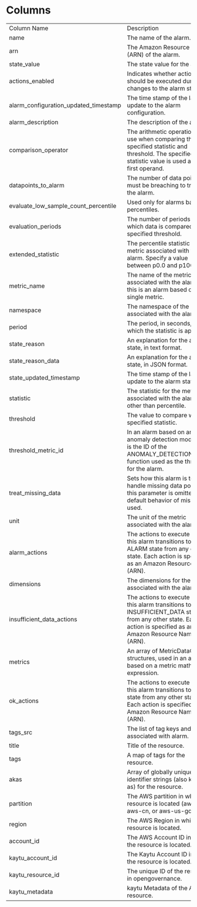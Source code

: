 # Columns  

<table>
	<tr><td>Column Name</td><td>Description</td></tr>
	<tr><td>name</td><td>The name of the alarm.</td></tr>
	<tr><td>arn</td><td>The Amazon Resource Name (ARN) of the alarm.</td></tr>
	<tr><td>state_value</td><td>The state value for the alarm.</td></tr>
	<tr><td>actions_enabled</td><td>Indicates whether actions should be executed during any changes to the alarm state.</td></tr>
	<tr><td>alarm_configuration_updated_timestamp</td><td>The time stamp of the last update to the alarm configuration.</td></tr>
	<tr><td>alarm_description</td><td>The description of the alarm.</td></tr>
	<tr><td>comparison_operator</td><td>The arithmetic operation to use when comparing the specified statistic and threshold. The specified statistic value is used as the first operand.</td></tr>
	<tr><td>datapoints_to_alarm</td><td>The number of data points that must be breaching to trigger the alarm.</td></tr>
	<tr><td>evaluate_low_sample_count_percentile</td><td>Used only for alarms based on percentiles.</td></tr>
	<tr><td>evaluation_periods</td><td>The number of periods over which data is compared to the specified threshold.</td></tr>
	<tr><td>extended_statistic</td><td>The percentile statistic for the metric associated with the alarm. Specify a value between p0.0 and p100.</td></tr>
	<tr><td>metric_name</td><td>The name of the metric associated with the alarm, if this is an alarm based on a single metric.</td></tr>
	<tr><td>namespace</td><td>The namespace of the metric associated with the alarm.</td></tr>
	<tr><td>period</td><td>The period, in seconds, over which the statistic is applied.</td></tr>
	<tr><td>state_reason</td><td>An explanation for the alarm state, in text format.</td></tr>
	<tr><td>state_reason_data</td><td>An explanation for the alarm state, in JSON format.</td></tr>
	<tr><td>state_updated_timestamp</td><td>The time stamp of the last update to the alarm state.</td></tr>
	<tr><td>statistic</td><td>The statistic for the metric associated with the alarm, other than percentile.</td></tr>
	<tr><td>threshold</td><td>The value to compare with the specified statistic.</td></tr>
	<tr><td>threshold_metric_id</td><td>In an alarm based on an anomaly detection model, this is the ID of the ANOMALY_DETECTION_BAND function used as the threshold for the alarm.</td></tr>
	<tr><td>treat_missing_data</td><td>Sets how this alarm is to handle missing data points. If this parameter is omitted, the default behavior of missing is used.</td></tr>
	<tr><td>unit</td><td>The unit of the metric associated with the alarm.</td></tr>
	<tr><td>alarm_actions</td><td>The actions to execute when this alarm transitions to the ALARM state from any other state. Each action is specified as an Amazon Resource Name (ARN).</td></tr>
	<tr><td>dimensions</td><td>The dimensions for the metric associated with the alarm.</td></tr>
	<tr><td>insufficient_data_actions</td><td>The actions to execute when this alarm transitions to the INSUFFICIENT_DATA state from any other state. Each action is specified as an Amazon Resource Name (ARN).</td></tr>
	<tr><td>metrics</td><td>An array of MetricDataQuery structures, used in an alarm based on a metric math expression.</td></tr>
	<tr><td>ok_actions</td><td>The actions to execute when this alarm transitions to the OK state from any other state. Each action is specified as an Amazon Resource Name (ARN).</td></tr>
	<tr><td>tags_src</td><td>The list of tag keys and values associated with alarm.</td></tr>
	<tr><td>title</td><td>Title of the resource.</td></tr>
	<tr><td>tags</td><td>A map of tags for the resource.</td></tr>
	<tr><td>akas</td><td>Array of globally unique identifier strings (also known as) for the resource.</td></tr>
	<tr><td>partition</td><td>The AWS partition in which the resource is located (aws, aws-cn, or aws-us-gov).</td></tr>
	<tr><td>region</td><td>The AWS Region in which the resource is located.</td></tr>
	<tr><td>account_id</td><td>The AWS Account ID in which the resource is located.</td></tr>
	<tr><td>kaytu_account_id</td><td>The Kaytu Account ID in which the resource is located.</td></tr>
	<tr><td>kaytu_resource_id</td><td>The unique ID of the resource in opengovernance.</td></tr>
	<tr><td>kaytu_metadata</td><td>kaytu Metadata of the AWS resource.</td></tr>
</table>